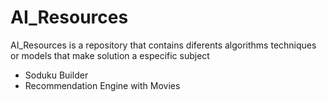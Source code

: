 # AI_Resources

AI_Resources is a repository that contains diferents algorithms techniques or models that  make solution a especific
subject  

* Soduku Builder
* Recommendation Engine with Movies
